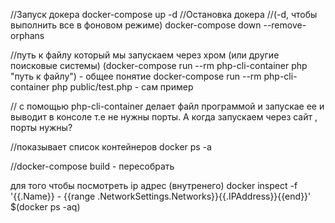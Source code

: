 //Запуск докера
docker-compose up -d 
//Остановка докера //(-d, чтобы выполнить все в фоновом режиме)
docker-compose down --remove-orphans

//путь к файлу который мы запускаем через хром (или другие поисковые системы)
(docker-compose run --rm php-cli-container php "путь к файлу") - общее понятие
docker-compose run --rm php-cli-container php public/test.php - сам пример

// с помощью php-cli-container делает файл программой и запускае ее и выводит в консоле
т.е не нужны порты. А когда запускаем через сайт , порты нужны?

//показывает список контейнеров
docker ps -a

//docker-compose build - пересобрать

для того чтобы посмотреть ip адрес (внутренего) 
docker inspect -f '{{.Name}} - {{range .NetworkSettings.Networks}}{{.IPAddress}}{{end}}' $(docker ps -aq)


